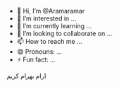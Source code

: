 - 👋 Hi, I’m @Aramaramar
- 👀 I’m interested in ...
- 🌱 I’m currently learning ...
- 💞️ I’m looking to collaborate on ...
- 📫 How to reach me ...
- 😄 Pronouns: ...
- ⚡ Fun fact: ...

<!---
Aramaramar/Aramaramar is a ✨ special ✨ repository because its `README.md` (this file) appears on your GitHub profile.
You can click theارام بهرام کرێم Previlink to take a look at your changes.
--->
ارام بهرام کریم
